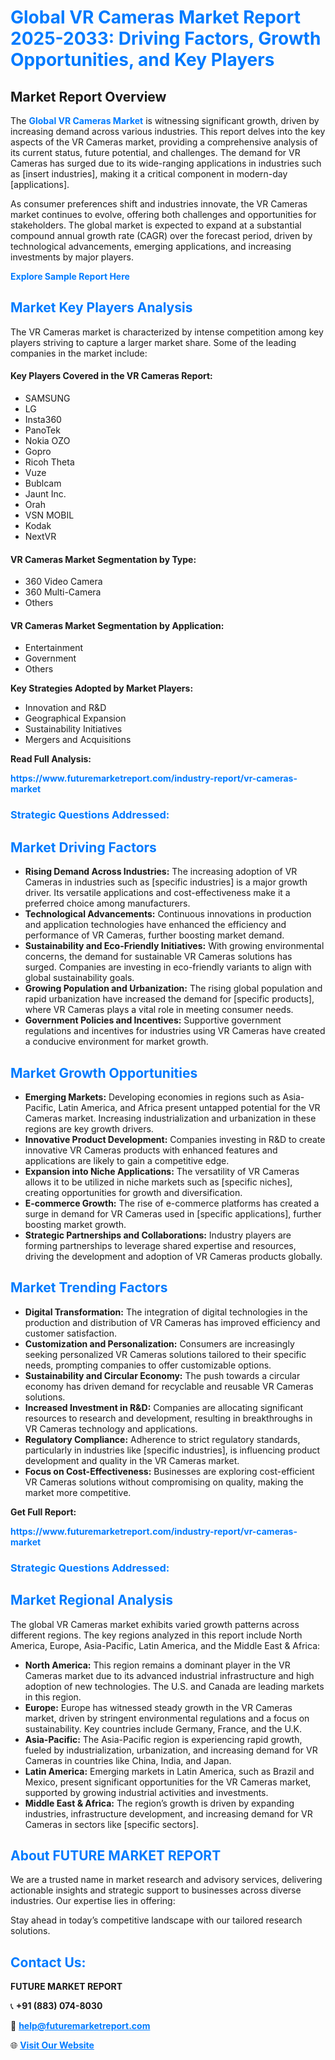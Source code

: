 <h1 style="color: #007BFF;">Global VR Cameras Market Report 2025-2033: Driving Factors, Growth Opportunities, and Key Players</h1>

<section id="overview">
<h2>Market Report Overview</h2>
<p>The <a href="https://www.futuremarketreport.com/industry-report/vr-cameras-market" style="color: #007BFF; text-decoration: none;"><strong>Global VR Cameras Market</strong></a> is witnessing significant growth, driven by increasing demand across various industries. This report delves into the key aspects of the VR Cameras market, providing a comprehensive analysis of its current status, future potential, and challenges. The demand for VR Cameras has surged due to its wide-ranging applications in industries such as [insert industries], making it a critical component in modern-day [applications].</p>
<p>As consumer preferences shift and industries innovate, the VR Cameras market continues to evolve, offering both challenges and opportunities for stakeholders. The global market is expected to expand at a substantial compound annual growth rate (CAGR) over the forecast period, driven by technological advancements, emerging applications, and increasing investments by major players.</p>
</section>

<section id="overview">
<p><a href="https://www.futuremarketreport.com/request-sample/reportId=106825" style="color: #007BFF; text-decoration: none;"><strong>Explore Sample Report Here</strong></a></p>
</section>

<section id="key-players">
<h2 style="color: #007BFF;">Market Key Players Analysis</h2>
<p>The VR Cameras market is characterized by intense competition among key players striving to capture a larger market share. Some of the leading companies in the market include:</p>
<h4>Key Players Covered in the VR Cameras Report:</h4>
<ul><li>SAMSUNG</li><li>LG</li><li>Insta360</li><li>PanoTek</li><li>Nokia OZO</li><li>Gopro</li><li>Ricoh Theta</li><li>Vuze</li><li>Bublcam</li><li>Jaunt Inc.</li><li>Orah</li><li>VSN MOBIL</li><li>Kodak</li><li>NextVR</li></ul>
<h4>VR Cameras Market Segmentation by Type:</h4>
<ul><li>360 Video Camera</li><li>360 Multi-Camera</li><li>Others</li></ul>

<h4>VR Cameras Market Segmentation by Application:</h4>
<ul><li>Entertainment</li><li>Government</li><li>Others</li></ul>
<p><strong>Key Strategies Adopted by Market Players:</strong></p>
<ul>
<li>Innovation and R&D</li>
<li>Geographical Expansion</li>
<li>Sustainability Initiatives</li>
<li>Mergers and Acquisitions</li>
</ul>
</section>

<section>
<p><strong>Read Full Analysis: </strong></p><a href="https://www.futuremarketreport.com/industry-report/vr-cameras-market" style="color: #007BFF; text-decoration: none;"><strong>https://www.futuremarketreport.com/industry-report/vr-cameras-market</strong></a>
<h3 style="color: #007BFF;">Strategic Questions Addressed:</h3>
</section>

<section id="driving-factors">
<h2 style="color: #007BFF;">Market Driving Factors</h2>
<ul>
<li><strong>Rising Demand Across Industries:</strong> The increasing adoption of VR Cameras in industries such as [specific industries] is a major growth driver. Its versatile applications and cost-effectiveness make it a preferred choice among manufacturers.</li>
<li><strong>Technological Advancements:</strong> Continuous innovations in production and application technologies have enhanced the efficiency and performance of VR Cameras, further boosting market demand.</li>
<li><strong>Sustainability and Eco-Friendly Initiatives:</strong> With growing environmental concerns, the demand for sustainable VR Cameras solutions has surged. Companies are investing in eco-friendly variants to align with global sustainability goals.</li>
<li><strong>Growing Population and Urbanization:</strong> The rising global population and rapid urbanization have increased the demand for [specific products], where VR Cameras plays a vital role in meeting consumer needs.</li>
<li><strong>Government Policies and Incentives:</strong> Supportive government regulations and incentives for industries using VR Cameras have created a conducive environment for market growth.</li>
</ul>
</section>

<section id="growth-opportunities">
<h2 style="color: #007BFF;">Market Growth Opportunities</h2>
<ul>
<li><strong>Emerging Markets:</strong> Developing economies in regions such as Asia-Pacific, Latin America, and Africa present untapped potential for the VR Cameras market. Increasing industrialization and urbanization in these regions are key growth drivers.</li>
<li><strong>Innovative Product Development:</strong> Companies investing in R&D to create innovative VR Cameras products with enhanced features and applications are likely to gain a competitive edge.</li>
<li><strong>Expansion into Niche Applications:</strong> The versatility of VR Cameras allows it to be utilized in niche markets such as [specific niches], creating opportunities for growth and diversification.</li>
<li><strong>E-commerce Growth:</strong> The rise of e-commerce platforms has created a surge in demand for VR Cameras used in [specific applications], further boosting market growth.</li>
<li><strong>Strategic Partnerships and Collaborations:</strong> Industry players are forming partnerships to leverage shared expertise and resources, driving the development and adoption of VR Cameras products globally.</li>
</ul>
</section>

<section id="trending-factors">
<h2 style="color: #007BFF;">Market Trending Factors</h2>
<ul>
<li><strong>Digital Transformation:</strong> The integration of digital technologies in the production and distribution of VR Cameras has improved efficiency and customer satisfaction.</li>
<li><strong>Customization and Personalization:</strong> Consumers are increasingly seeking personalized VR Cameras solutions tailored to their specific needs, prompting companies to offer customizable options.</li>
<li><strong>Sustainability and Circular Economy:</strong> The push towards a circular economy has driven demand for recyclable and reusable VR Cameras solutions.</li>
<li><strong>Increased Investment in R&D:</strong> Companies are allocating significant resources to research and development, resulting in breakthroughs in VR Cameras technology and applications.</li>
<li><strong>Regulatory Compliance:</strong> Adherence to strict regulatory standards, particularly in industries like [specific industries], is influencing product development and quality in the VR Cameras market.</li>
<li><strong>Focus on Cost-Effectiveness:</strong> Businesses are exploring cost-efficient VR Cameras solutions without compromising on quality, making the market more competitive.</li>
</ul>
</section>

<section>
<p><strong>Get Full Report: </strong></p><a href="https://www.futuremarketreport.com/industry-report/vr-cameras-market" style="color: #007BFF; text-decoration: none;"><strong>https://www.futuremarketreport.com/industry-report/vr-cameras-market</strong></a>
<h3 style="color: #007BFF;">Strategic Questions Addressed:</h3>
</section>


<section id="regional-analysis">
<h2 style="color: #007BFF;">Market Regional Analysis</h2>
<p>The global VR Cameras market exhibits varied growth patterns across different regions. The key regions analyzed in this report include North America, Europe, Asia-Pacific, Latin America, and the Middle East & Africa:</p>
<ul>
<li><strong>North America:</strong> This region remains a dominant player in the VR Cameras market due to its advanced industrial infrastructure and high adoption of new technologies. The U.S. and Canada are leading markets in this region.</li>
<li><strong>Europe:</strong> Europe has witnessed steady growth in the VR Cameras market, driven by stringent environmental regulations and a focus on sustainability. Key countries include Germany, France, and the U.K.</li>
<li><strong>Asia-Pacific:</strong> The Asia-Pacific region is experiencing rapid growth, fueled by industrialization, urbanization, and increasing demand for VR Cameras in countries like China, India, and Japan.</li>
<li><strong>Latin America:</strong> Emerging markets in Latin America, such as Brazil and Mexico, present significant opportunities for the VR Cameras market, supported by growing industrial activities and investments.</li>
<li><strong>Middle East & Africa:</strong> The region’s growth is driven by expanding industries, infrastructure development, and increasing demand for VR Cameras in sectors like [specific sectors].</li>
</ul>
</section>

<footer>
<h2 style="color: #007BFF;">About FUTURE MARKET REPORT</h2>
<p>We are a trusted name in market research and advisory services, delivering actionable insights and strategic support to businesses across diverse industries. Our expertise lies in offering:</p>

<p>Stay ahead in today’s competitive landscape with our tailored research solutions.</p>

<h2 style="color: #007BFF;">Contact Us:</h2>
<p><strong>FUTURE MARKET REPORT</strong></p>
<p>📞 <strong>+91 (883) 074-8030</strong></p>
<p>📧 <strong><a href="mailto:help@futuremarketreport.com" style="color: #007BFF;">help@futuremarketreport.com</a></strong></p>
<p>🌐 <strong><a href="https://www.futuremarketreport.com/" style="color: #007BFF;">Visit Our Website</a></strong></p>
</footer>